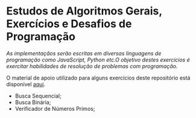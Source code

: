 # Estudos de Algoritmos Gerais, Exercícios e Desafios de Programação

_As implementaçãos serão escritas em diversas linguagens de programação como JavaScript, Python etc.O objetivo destes exercícios é exercitar habilidades de resolução de problemas com programação._

O material de apoio utilizado para alguns exercícios deste repositório está disponível [aqui](https://ic.unicamp.br/~mc102/aulas/aula11.pdf).

 - Busca Sequencial;
 - Busca Binária;
 - Verificador de Números Primos;